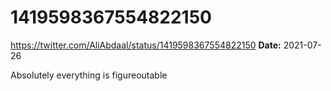 # 1419598367554822150
https://twitter.com/AliAbdaal/status/1419598367554822150
**Date:** 2021-07-26

Absolutely everything is figureoutable
